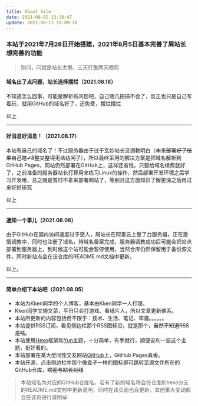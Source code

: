 ```yaml
---
title: About Site
date: 2021-08-05 13:38:47
update: 2021-08-17 19:09:10
---
```


### 本站于2021年7月28日开始搭建，2021年8月5日基本完善了屑站长想完善的功能

> 别问，问就是站长太懒，三天打鱼两天晒网

#### 域名出了点问题，站长选择摆烂（2021.08.18）

不知道怎么回事，可能是解析有问题吧，自己瞎几把搞不会了，反正也只是自己写着玩，就用GitHub的域名好了，还免费，摆烂摆烂

以上

***

#### 好消息好消息！（2021.08.17）

本站有自己的域名了！不过服务器由于过于玄妙站长没调教明白（~~本来部署好了结果自己瞎✔8整又整得无法访问了~~），所以最终采用的解决方案是把域名解析到GitHub Pages，网站仍然部署在GitHub上，这样还省钱，只要给域名续费就好了，之前准备的服务器站长打算用来练习Linux的操作，然后部署开发环境之后学习开发用，总之就是暂时不拿来部署网站了，等到对这方面知识了解更深之后再过来好好研究

以上

***

#### 通知一个事儿（2021.08.08）

由于GitHub在国内访问速度过于感人，屑站长在阿里云上整了台服务器，正在激情调教中，同时也注册了域名，待域名备案完成，服务器调教成功后可能会把站点部署到服务器上，到时候这个站可能会暂停使用，当然仓库仍然保留用于备份源文件，同时新站点会在该仓库的README.md文档中更新。

以上。

***

#### 简单介绍下本站吧（2021.08.05）

+ 本站为Kken同学的个人博客，基本由Kken同学一人打理。
+ Kken同学又懒又菜，平日只会打游戏、看纸片人，所以文章更新佛系。
+ 本站所更新的内容包括但不限于：技术、生活、笔记、牢骚。。。。。。
+ 本站提供RSS订阅，看见侧边栏那个RSS图标没，就是那个，~~虽然不知道RSS是啥~~。
+ 本站使用[Hexo](https://hexo.io/zh-cn/)框架和[Yun](https://github.com/YunYouJun/hexo-theme-yun/)主题，十分简单，有手就行，顺便安利一波这个主题，挺好看的。
+ 本站部署在某大型同性交友网站[GitHub](https://github.com/)上，GitHub Pages真香。
+ 本站开源，点击侧边栏中那个像盒子一样的图标即可跳转至源文件所在的GitHub仓库，~~欢迎与站长对线~~

> 本站域名为对应的GitHub仓库名，若有了新的域名将会在仓库的hexo分支的README.md文档中更新说明，同时在该页面也会更新，其他重大变动都会在该页进行说明😀